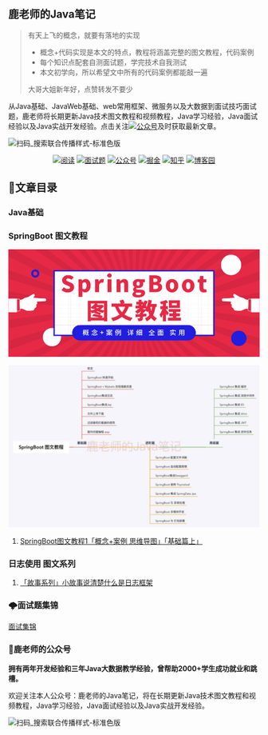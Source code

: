 ## 鹿老师的Java笔记

> 有天上飞的概念，就要有落地的实现
>
> - 概念+代码实现是本文的特点，教程将涵盖完整的图文教程，代码案例
> - 每个知识点配套自测面试题，学完技术自我测试
> - 本文初学向，所以希望文中所有的代码案例都能敲一遍
>
> 大哥大姐新年好，点赞转发不要少



从Java基础、JavaWeb基础、web常用框架、微服务以及大数据到面试技巧面试题，鹿老师将长期更新Java技术图文教程和视频教程，Java学习经验，Java面试经验以及Java实战开发经验。点击关注<a href="#公众号"><img src="https://img.shields.io/badge/关注公众号-鹿老师的Java笔记-blue.svg" alt="公众号"></a>及时获取最新文章。



![扫码_搜索联合传播样式-标准色版](README.assets/扫码_搜索联合传播样式-标准色版.png)





<p align="center">
  <a href="#目录"><img src="https://img.shields.io/badge/目录(善用搜索)-read-brightgreen.svg" alt="阅读"></a>
  <a href="#面试题"><img src="https://img.shields.io/badge/面试题-面试题集锦-blue.svg" alt="面试题"></a>
<a href="#公众号"><img src="https://img.shields.io/badge/关注公众号-鹿老师的Java笔记-blue.svg" alt="公众号"></a>
  <a href="https://juejin.im/user/5794c59c2e958a00650ff564/posts"><img src="https://img.shields.io/badge/关注-掘金-lightgrey.svg" alt="掘金"></a>
  <a href="https://www.zhihu.com/people/bing-yang-96"><img src="https://img.shields.io/badge/关注-知乎-critical.svg" alt="知乎"></a>
  <a href="https://www.cnblogs.com/bingyang-py/"><img src="https://img.shields.io/badge/关注-博客园-brightgreen.svg" alt="博客园"></a>
</p>




## **<a name="目录">:notebook:文章目录</a>**

### Java基础



### SpringBoot 图文教程 

![1703780974f34e37](README.assets/1703780974f34e37.png)

![鹿老师的Java笔记](README.assets/1240-20200214160159317.jpeg)



1.  [SpringBoot图文教程1「概念+案例 思维导图」「基础篇上」](https://mp.weixin.qq.com/s/phk6j3ChBP-kPtS2xZeEZg)

### 日志使用 图文系列

1.  [「故事系列」小故事说清楚什么是日志框架](https://mp.weixin.qq.com/s/phk6j3ChBP-kPtS2xZeEZg)



### :cloud_with_lightning:<a name="面试题">面试题集锦</a>

[面试集锦](面试题/面试题集锦.md)

### :medal_sports:<a name="公众号">鹿老师的公众号</a>

**拥有两年开发经验和三年Java大数据教学经验，曾帮助2000+学生成功就业和跳槽。**

欢迎关注本人公众号：鹿老师的Java笔记，将在长期更新Java技术图文教程和视频教程，Java学习经验，Java面试经验以及Java实战开发经验。

![扫码_搜索联合传播样式-标准色版](README.assets/扫码_搜索联合传播样式-标准色版.png)




